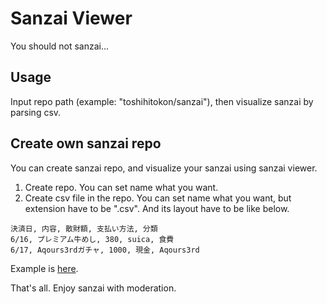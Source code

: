 Sanzai Viewer
=====

You should not sanzai...


## Usage
Input repo path (example: "toshihitokon/sanzai"), then visualize sanzai by parsing csv.


## Create own sanzai repo
You can create sanzai repo, and visualize your sanzai using sanzai viewer.

1. Create repo. You can set name what you want.
2. Create csv file in the repo. You can set name what you want, but extension have to be ".csv". And its layout have to be like below.

```
決済日, 内容, 散財額, 支払い方法, 分類
6/16, プレミアム牛めし, 380, suica, 食費
6/17, Aqours3rdガチャ, 1000, 現金, Aqours3rd
```

Example is [here](https://github.com/ToshihitoKon/sanzai/blob/master/OSSummit2018.csv).


That's all. Enjoy sanzai with moderation.
